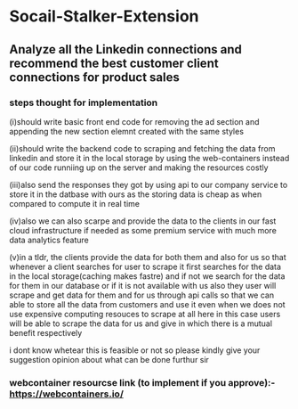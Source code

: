 # Socail-Stalker-Extension

## Analyze all the Linkedin connections and recommend the best customer client connections for product sales

### steps thought for implementation

(i)should write basic front end code for removing the ad section and appending the new section elemnt created with the same styles

(ii)should write the backend code to scraping and fetching the data from linkedin and store it in the local storage by using the web-containers instead of our code runniing up on the server and making the resources costly 

(iii)also send the responses they got by using api to our company service to store it in the datbase with ours as the 
storing data is cheap as when compared to compute it in real time

(iv)also we can also scarpe and provide the data to the clients in our fast cloud infrastructure if needed as some premium service with much more data analytics feature

(v)in a tldr, the clients provide the data for both them and also for us so that whenever a client searches for user to scrape it first searches for the data in the local storage(caching makes fastre) and if not we search for the data for them in our database or if it is not available with us also they user will scrape and get data for them and for us through api calls so that we can able to store all the data from customers and use it even when we does not use expensive computing resouces to scrape at all here in this case users will be able to scrape the data for us and give in which there is a mutual benefit respectively

i dont know whetear this is feasible or not so please kindly give your suggestion opinion about what can be done furthur sir

### webcontainer resourcse link (to implement if you approve):- https://webcontainers.io/
